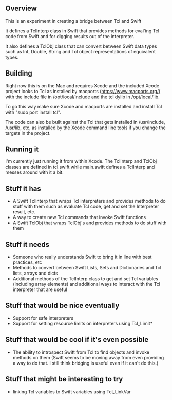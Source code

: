 ## Overview

This is an experiment in creating a bridge between Tcl and Swift

It defines a TclInterp class in Swift that provides methods for eval'ing Tcl code from Swift and for digging results out of the interpreter.

It also defines a TclObj class that can convert between Swift data types such as Int, Double, String and Tcl object representations of equivalent types.

## Building

Right now this is on the Mac and requires Xcode and the included Xcode project looks to Tcl as installed by macports (https://www.macports.org/) with the include file in /opt/local/include and the tcl dylib in /opt/local/lib.

To go this way make sure Xcode and macports are installed and install Tcl with "sudo port install tcl".

The code can also be built against the Tcl that gets installed in /usr/include, /usr/lib, etc, as installed by the Xcode command line tools if you change the targets in the project.

## Running it

I'm currently just running it from within Xcode.  The TclInterp and TclObj classes are defined in tcl.swift while main.swift defines a TclInterp and messes around with it a bit.

## Stuff it has

* A Swift TclInterp that wraps Tcl interpreters and provides methods to do stuff with them such as evaluate Tcl code, get and set the Interpreter result, etc.
* A way to create new Tcl commands that invoke Swift functions
* A Swift TclObj that wraps TclObj's and provides methods to do stuff with them

## Stuff it needs

* Someone who really understands Swift to bring it in line with best practices, etc
* Methods to convert between Swift Lists, Sets and Dictionaries and Tcl lists, arrays and dicts
* Additional methods of the TclInterp class to get and set Tcl variables (including array elements) and additional ways to interact with the Tcl interpreter that are useful

## Stuff that would be nice eventually

* Support for safe interpreters
* Support for setting resource limits on interpreters using Tcl_Limit*

## Stuff that would be cool if it's even possible

* The ability to introspect Swift from Tcl to find objects and invoke methods on them (Swift seems to be moving away from even providing a way to do that.  I still think bridging is useful even if it can't do this.)

## Stuff that might be interesting to try

* linking Tcl variables to Swift variables using Tcl_LinkVar


